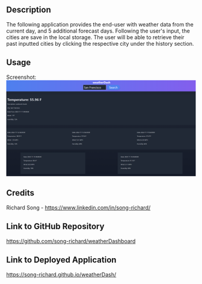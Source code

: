 ## Description

The following application provides the end-user with weather data from the current day, and 5 additional forecast days. Following the user's input, the cities are save in the local storage. The user will be able to retrieve their past inputted cities by clicking the respective city under the history section.

## Usage

Screenshot:
![weatherDash](./assets/images/weatherDash%20screenshot.png)

## Credits

Richard Song - https://www.linkedin.com/in/song-richard/

## Link to GitHub Repository

https://github.com/song-richard/weatherDashboard

## Link to Deployed Application

https://song-richard.github.io/weatherDash/
